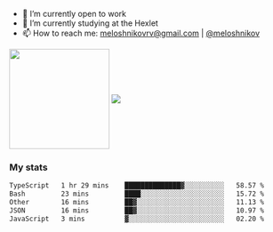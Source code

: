 <!-- ## Hi there, I'm Roman Meloshnikov 👋 -->

<!-- !
[image](https://www.codewars.com/users/meloshnikov/badges/small?theme=light)<br> -->

<!--
Here are some ideas to get you started:

- 🧰 I’m currently open to work
- 👯 I’m looking to collaborate on ...
- 🤔 I’m looking for help with ...
- 💬 Ask me about ...
- 📫 How to reach me: meloshnikov
- 😄 Pronouns: ...
- ⚡ Fun fact: ...
-->

- 🧰 I’m currently open to work
- 🌱 I’m currently studying at the Hexlet
- 📫 How to reach me: meloshnikovrv@gmail.com | [@meloshnikov](https://telegram.me/meloshnikov)

<span>
<a>
<img align="center" height="180em" src="https://github-readme-stats.vercel.app/api?username=meloshnikov&show_icons=true&hide_border=true&&count_private=true&include_all_commits=true" />
</a>
<a>
<img align="center" src="https://github-readme-stats.vercel.app/api/top-langs/?username=meloshnikov&layout=compact&hide_border=true" />
</a>
</span>


### My stats
<!--START_SECTION:waka-->

```txt
TypeScript   1 hr 29 mins    ██████████████▓░░░░░░░░░░   58.57 %
Bash         23 mins         ████░░░░░░░░░░░░░░░░░░░░░   15.72 %
Other        16 mins         ██▓░░░░░░░░░░░░░░░░░░░░░░   11.13 %
JSON         16 mins         ██▓░░░░░░░░░░░░░░░░░░░░░░   10.97 %
JavaScript   3 mins          ▓░░░░░░░░░░░░░░░░░░░░░░░░   02.20 %
```

<!--END_SECTION:waka-->

